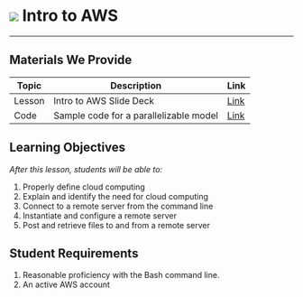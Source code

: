 # ![](https://ga-dash.s3.amazonaws.com/production/assets/logo-9f88ae6c9c3871690e33280fcf557f33.png) Intro to AWS

---

## Materials We Provide
| Topic | Description | Link |
| --- | --- | --- |
| Lesson | Intro to AWS Slide Deck | [Link](./intro-to-aws.pdf)
| Code | Sample code for a parallelizable model | [Link](./model.py)

## Learning Objectives
*After this lesson, students will be able to:*
1. Properly define cloud computing
1. Explain and identify the need for cloud computing
1. Connect to a remote server from the command line
1. Instantiate and configure a remote server
1. Post and retrieve files to and from a remote server

## Student Requirements
1. Reasonable proficiency with the Bash command line.
1. An active AWS account
